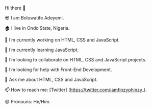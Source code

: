 Hi there 👋


😎 I am Boluwatife Adeyemi.

🏠 I live in Ondo State, Nigeria.

🔭 I’m currently working on HTML, CSS and JavaScript.

🌱 I’m currently learning JavaScript.

👯 I’m looking to collaborate on HTML, CSS and JavaScript projects.

🤔 I’m looking for help with Front-End Development.

💬 Ask me about HTML, CSS and JavaScript.

📫 How to reach me: [Twitter] (https://twitter.com/iamfinzyphinzy_).

😄 Pronouns: He/Him.

